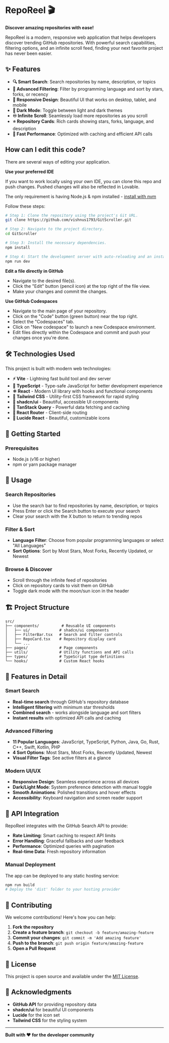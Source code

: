 # RepoReel 🎬

**Discover amazing repositories with ease!**

RepoReel is a modern, responsive web application that helps developers discover trending GitHub repositories. With powerful search capabilities, filtering options, and an infinite scroll feed, finding your next favorite project has never been easier.

## ✨ Features

- **🔍 Smart Search**: Search repositories by name, description, or topics
- **🎯 Advanced Filtering**: Filter by programming language and sort by stars, forks, or recency
- **📱 Responsive Design**: Beautiful UI that works on desktop, tablet, and mobile
- **🌙 Dark Mode**: Toggle between light and dark themes
- **♾️ Infinite Scroll**: Seamlessly load more repositories as you scroll
- **⭐ Repository Cards**: Rich cards showing stars, forks, language, and description
- **🚀 Fast Performance**: Optimized with caching and efficient API calls


## How can I edit this code?

There are several ways of editing your application.


**Use your preferred IDE**

If you want to work locally using your own IDE, you can clone this repo and push changes. Pushed changes will also be reflected in Lovable.

The only requirement is having Node.js & npm installed - [install with nvm](https://github.com/nvm-sh/nvm#installing-and-updating)

Follow these steps:

```sh
# Step 1: Clone the repository using the project's Git URL.
git clone https://github.com/vishnus1793/GitScroller.git

# Step 2: Navigate to the project directory.
cd GitScroller

# Step 3: Install the necessary dependencies.
npm install 

# Step 4: Start the development server with auto-reloading and an instant preview.
npm run dev
```

**Edit a file directly in GitHub**

- Navigate to the desired file(s).
- Click the "Edit" button (pencil icon) at the top right of the file view.
- Make your changes and commit the changes.

**Use GitHub Codespaces**

- Navigate to the main page of your repository.
- Click on the "Code" button (green button) near the top right.
- Select the "Codespaces" tab.
- Click on "New codespace" to launch a new Codespace environment.
- Edit files directly within the Codespace and commit and push your changes once you're done.

## 🛠️ Technologies Used

This project is built with modern web technologies:

- **⚡ Vite** - Lightning fast build tool and dev server
- **📘 TypeScript** - Type-safe JavaScript for better development experience
- **⚛️ React** - Modern UI library with hooks and functional components
- **🎨 Tailwind CSS** - Utility-first CSS framework for rapid styling
- **🧩 shadcn/ui** - Beautiful, accessible UI components
- **🔄 TanStack Query** - Powerful data fetching and caching
- **🧭 React Router** - Client-side routing
- **🎯 Lucide React** - Beautiful, customizable icons

## 🚀 Getting Started

### Prerequisites

- Node.js (v16 or higher)
- npm or yarn package manager


## 📖 Usage

### Search Repositories
- Use the search bar to find repositories by name, description, or topics
- Press Enter or click the Search button to execute your search
- Clear your search with the X button to return to trending repos

### Filter & Sort
- **Language Filter**: Choose from popular programming languages or select "All Languages"
- **Sort Options**: Sort by Most Stars, Most Forks, Recently Updated, or Newest

### Browse & Discover
- Scroll through the infinite feed of repositories
- Click on repository cards to visit them on GitHub
- Toggle dark mode with the moon/sun icon in the header

## 🏗️ Project Structure

```
src/
├── components/          # Reusable UI components
│   ├── ui/             # shadcn/ui components
│   ├── FilterBar.tsx   # Search and filter controls
│   ├── RepoCard.tsx    # Repository display card
│   └── ...
├── pages/              # Page components
├── utils/              # Utility functions and API calls
├── types/              # TypeScript type definitions
└── hooks/              # Custom React hooks
```

## 🎨 Features in Detail

### Smart Search
- **Real-time search** through GitHub's repository database
- **Intelligent filtering** with minimum star thresholds
- **Combined search** - works alongside language and sort filters
- **Instant results** with optimized API calls and caching

### Advanced Filtering
- **11 Popular Languages**: JavaScript, TypeScript, Python, Java, Go, Rust, C++, Swift, Kotlin, PHP
- **4 Sort Options**: Most Stars, Most Forks, Recently Updated, Newest
- **Visual Filter Tags**: See active filters at a glance

### Modern UI/UX
- **Responsive Design**: Seamless experience across all devices
- **Dark/Light Mode**: System preference detection with manual toggle
- **Smooth Animations**: Polished transitions and hover effects
- **Accessibility**: Keyboard navigation and screen reader support

## 🔧 API Integration

RepoReel integrates with the GitHub Search API to provide:
- **Rate Limiting**: Smart caching to respect API limits
- **Error Handling**: Graceful fallbacks and user feedback
- **Performance**: Optimized queries with pagination
- **Real-time Data**: Fresh repository information


### Manual Deployment
The app can be deployed to any static hosting service:
```bash
npm run build
# Deploy the 'dist' folder to your hosting provider
```

## 🤝 Contributing

We welcome contributions! Here's how you can help:

1. **Fork the repository**
2. **Create a feature branch**: `git checkout -b feature/amazing-feature`
3. **Commit your changes**: `git commit -m 'Add amazing feature'`
4. **Push to the branch**: `git push origin feature/amazing-feature`
5. **Open a Pull Request**

## 📝 License

This project is open source and available under the [MIT License](LICENSE).

## 🙏 Acknowledgments

- **GitHub API** for providing repository data
- **shadcn/ui** for beautiful UI components
- **Lucide** for the icon set
- **Tailwind CSS** for the styling system

---

**Built with ❤️ for the developer community**
